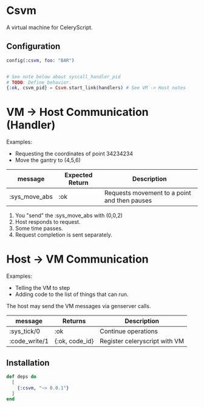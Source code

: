 # Csvm

A virtual machine for CeleryScript.

## Configuration

```elixir
config(:csvm, foo: "BAR")
```

```elixir

# See note below about syscall_handler_pid
# TODO: Define behavior.
{:ok, csvm_pid} = Csvm.start_link(handlers) # See VM -> Host notes

```

# VM -> Host Communication (Handler)

Examples:

 * Requesting the coordinates of point 34234234
 * Move the gantry to (4,5,6)

|message         | Expected Return |Description                                 |
|----------------|-----------------|--------------------------------------------|
|:sys_move_abs   |:ok              |Requests movement to a point and then pauses|

1. You "send" the :sys_move_abs with (0,0,2)
2. Host responds to request.
3. Some time passes.
4. Request completion is sent separately.

# Host -> VM Communication

Examples:

 * Telling the VM to step
 * Adding code to the list of things that can run.

The host may send the VM messages via genserver calls.

|message       |Returns        |Description                   |
|--------------|---------------|------------------------------|
|:sys_tick/0   |:ok            |Continue operations           |
|:code_write/1 |{:ok, code_id} |Register celeryscript with VM |

## Installation

```elixir
def deps do
  [
    {:csvm, "~> 0.0.1"}
  ]
end
```
